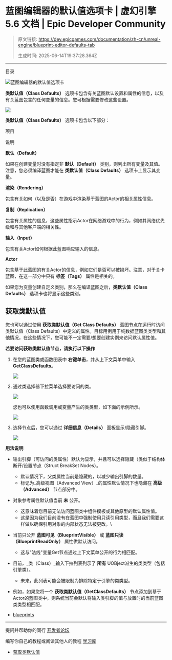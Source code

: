 # 蓝图编辑器的默认值选项卡 | 虚幻引擎 5.6 文档 | Epic Developer Community

> 原文链接: https://dev.epicgames.com/documentation/zh-cn/unreal-engine/blueprint-editor-defaults-tab
> 
> 生成时间: 2025-06-14T19:37:28.364Z

---

目录

![蓝图编辑器的默认值选项卡](https://dev.epicgames.com/community/api/documentation/image/8c161361-0afd-46b3-8daf-1be3c84cc451?resizing_type=fill&width=1920&height=335)

**类默认值（Class Defaults）** 选项卡包含有关蓝图默认设置和属性的信息，以及有关蓝图包含的任何变量的信息。您可根据需要修改这些设置。

![](https://d1iv7db44yhgxn.cloudfront.net/documentation/images/4c5ee5d9-2c60-4d05-b06d-bae4e81dd290/bp_defaultstab.png)

**类默认值（Class Defaults）** 选项卡包含以下部分：

项目

说明

**默认（Default）**

如果在创建变量时没有指定非 **默认（Default）** 类别，则列出所有变量及其值。注意，您必须编译蓝图才能在 **类默认值（Class Defaults）** 选项卡上显示其变量。

**渲染（Rendering）**

包含有关如何（以及是否）在游戏中渲染基于蓝图的Actor的相关属性信息。

**复制（Replication）**

包含有关属性的信息，这些属性指示Actor在网络游戏中的行为，例如其网络优先级和与其他客户端的相关性。

**输入（Input）**

包含有关Actor如何根据此蓝图响应输入的信息。

**Actor**

包含基于此蓝图的有关Actor的信息，例如它们是否可以被损坏。注意，对于关卡蓝图，在这一部分中只有 **标签（Tags）** 属性是相关的。

如果您为变量创建自定义类别，那么在编译蓝图之后，**类默认值（Class Defaults）** 选项卡也将显示这些类别。

## 获取类默认值

您也可以通过使用 **获取类默认值（Get Class Defaults）** 蓝图节点在运行时访问类默认值（Class Defaults）中定义的属性。目标用例用于纯数据蓝图类类型和其他情况，在这些情况下，您可能不一定需要/想要创建实例来访问默认属性值。

**若要访问获取类默认值节点，请执行以下操作**

1.  在您的蓝图类或函数图表中 **右键单击**，并从上下文菜单中输入 **GetClassDefaults**。
    
    ![](https://d1iv7db44yhgxn.cloudfront.net/documentation/images/b84a9f2a-e671-440c-ba61-6ac279b418d2/getclassdefaults.png)
2.  通过类选择器下拉菜单选择要访问的类。
    
    ![](https://d1iv7db44yhgxn.cloudfront.net/documentation/images/614ed589-9d20-4d22-9fef-73f572ad7b00/selectclass.png)
    
    您也可以使用函数调用或变量产生的类类型，如下面的示例所示。
    
    ![](https://d1iv7db44yhgxn.cloudfront.net/documentation/images/2323431f-2a71-4000-af04-f14b086a2b17/fromvariable.png)
3.  选择节点后，您可以通过 **详细信息（Details）** 面板显示/隐藏引脚。
    
    ![](https://d1iv7db44yhgxn.cloudfront.net/documentation/images/0603a33c-331d-4a9f-a78b-2fbdd5f698fe/detailspanel.png)

**用法说明**

-   输出引脚（可访问的类属性）默认为显示，并且可以选择隐藏（类似于结构体断开/设置节点（Struct BreakSet Nodes）。
    -   默认情况下，父类属性当前是隐藏的，以减少输出引脚的数量。
    -   标记为\_高级视图（Advanced View）\_的属性默认情况下也隐藏在 **高级（Advanced）** 节点部分中。
-   对象参考属性默认值当前 **未** 公开。
    -   这意味着您目前无法访问蓝图类中组件模板或其他原型的默认属性值。
    -   这是因为我们目前没有在蓝图中强制使用只读引用类型，而且我们需要这样做以确保引用对象的内部状态无法被更改。\\
-   当前只公开 **蓝图可见（BlueprintVisible）** 或 **蓝图只读（BlueprintReadOnly）** 属性供默认访问。
    -   这与"法线"变量Get节点通过上下文菜单公开的行为相匹配。
-   目前，\_类（Class）\_输入下拉列表列示了 **所有** UOBject派生的类类型（包括引擎类）。
    -   未来，此列表可能会被限制为排除特定于引擎的类类型。
-   例如，如果您将一个 **获取类默认值（GetClassDefaults）** 节点添加到基于Actor的蓝图类中，则系统当前会默认将输入类引脚的值与放置时的当前蓝图类类型相匹配。

-   [blueprints](https://dev.epicgames.com/community/search?query=blueprints)

* * *

提问并帮助你的同行 [开发者论坛](https://forums.unrealengine.com/categories?tag=unreal-engine)

编写你自己的教程或阅读其他人的教程 [学习库](https://dev.epicgames.com/community/unreal-engine/learning)

-   [获取类默认值](/documentation/zh-cn/unreal-engine/blueprint-editor-defaults-tab#%E8%8E%B7%E5%8F%96%E7%B1%BB%E9%BB%98%E8%AE%A4%E5%80%BC)